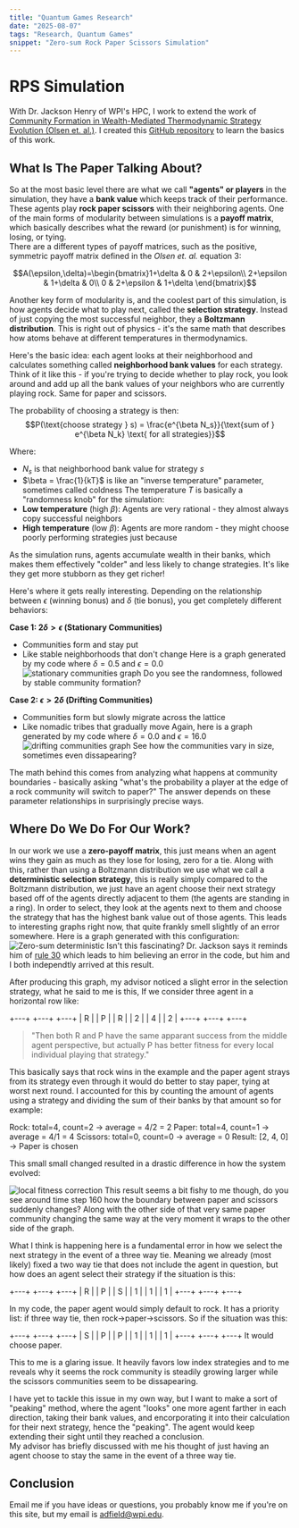 ```yaml
---
title: "Quantum Games Research"
date: "2025-08-07"
tags: "Research, Quantum Games"
snippet: "Zero-sum Rock Paper Scissors Simulation"
---
```


# RPS Simulation  
With Dr. Jackson Henry of WPI's HPC, I work to extend the work of [Community Formation in Wealth-Mediated Thermodynamic Strategy Evolution (Olsen et. al.)](https://arxiv.org/pdf/2206.13160). I created this [GitHub repository](https://github.com/AdamField118/game_theory) to learn the basics of this work.

## What Is The Paper Talking About?  
So at the most basic level there are what we call **"agents" or players** in the simulation, they have a **bank value** which keeps track of their performance. These agents play **rock paper scissors** with their neighboring agents. One of the main forms of modularity between simulations is a **payoff matrix**, which basically describes what the reward (or punishment) is for winning, losing, or tying.  
There are a different types of payoff matrices, such as the positive, symmetric payoff matrix defined in the *Olsen et. al.* equation 3:

$$A(\epsilon,\delta)=\begin{bmatrix}1+\delta & 0 & 2+\epsilon\\
                                    2+\epsilon & 1+\delta & 0\\
                                    0 & 2+\epsilon & 1+\delta  \end{bmatrix}$$

Another key form of modularity is, and the coolest part of this simulation, is how agents decide what to play next, called the **selection strategy**. Instead of just copying the most successful neighbor, they a **Boltzmann distribution**. This is right out of physics - it's the same math that describes how atoms behave at different temperatures in thermodynamics.

Here's the basic idea: each agent looks at their neighborhood and calculates something called **neighborhood bank values** for each strategy. Think of it like this - if you're trying to decide whether to play rock, you look around and add up all the bank values of your neighbors who are currently playing rock. Same for paper and scissors.

The probability of choosing a strategy is then:
$$P(\text{choose strategy } s) = \frac{e^{\beta N_s}}{\text{sum of } e^{\beta N_k} \text{ for all strategies}}$$

Where:
- $N_s$ is that neighborhood bank value for strategy $s$
- $\beta = \frac{1}{kT}$ is like an "inverse temperature" parameter, sometimes called coldness
The temperature $T$ is basically a "randomness knob" for the simulation:
- **Low temperature** (high $\beta$): Agents are very rational - they almost always copy successful neighbors
- **High temperature** (low $\beta$): Agents are more random - they might choose poorly performing strategies just because

As the simulation runs, agents accumulate wealth in their banks, which makes them effectively "colder" and less likely to change strategies. It's like they get more stubborn as they get richer!

Here's where it gets really interesting. Depending on the relationship between $\epsilon$ (winning bonus) and $\delta$ (tie bonus), you get completely different behaviors:

**Case 1: $2\delta > \epsilon$ (Stationary Communities)**
- Communities form and stay put
- Like stable neighborhoods that don't change
Here is a graph generated by my code where $\delta=0.5$ and $\epsilon=0.0$  
![stationary communities graph](../assets/evolution_d0.5_e0.0.png)
Do you see the randomness, followed by stable community formation?

**Case 2: $\epsilon > 2\delta$ (Drifting Communities)** 
- Communities form but slowly migrate across the lattice
- Like nomadic tribes that gradually move
Again, here is a graph generated by my code where $\delta=0.0$ and $\epsilon=16.0$  
![drifting communities graph](../assets/evolution_d0.0_e16.0.png)
See how the communities vary in size, sometimes even dissapearing?

The math behind this comes from analyzing what happens at community boundaries - basically asking "what's the probability a player at the edge of a rock community will switch to paper?" The answer depends on these parameter relationships in surprisingly precise ways.

## Where Do We Do For Our Work?

In our work we use a **zero-payoff matrix**, this just means when an agent wins they gain as much as they lose for losing, zero for a tie. Along with this, rather than using a Boltzmann distribution we use what we call a **deterministic selection strategy**, this is really simply compared to the Boltzmann distribution, we just have an agent choose their next strategy based off of the agents directly adjacent to them (the agents are standing in a ring). In order to select, they look at the agents next to them and choose the strategy that has the highest bank value out of those agents. 
This leads to interesting graphs right now, that quite frankly smell slightly of an error somewhere. Here is a graph generated with this configuration: 
![Zero-sum deterministic](../assets/zero_sum_evolution_512agents_400steps.png)
Isn't this fascinating? Dr. Jackson says it reminds him of [rule 30](https://nam11.safelinks.protection.outlook.com/?url=https%3A%2F%2Fmathworld.wolfram.com%2FRule30.html&data=05%7C02%7Cadfield%40wpi.edu%7C9943b28b1b3f40876ee208ddd038c122%7C589c76f5ca1541f9884b55ec15a0672a%7C0%7C0%7C638895664361279650%7CUnknown%7CTWFpbGZsb3d8eyJFbXB0eU1hcGkiOnRydWUsIlYiOiIwLjAuMDAwMCIsIlAiOiJXaW4zMiIsIkFOIjoiTWFpbCIsIldUIjoyfQ%3D%3D%7C0%7C%7C%7C&sdata=DanvLevhk0TyqHjMKsqPHgIp5p4LMR5xUijP%2BaXettc%3D&reserved=0) which leads to him believing an error in the code, but him and I both independtly arrived at this result.  

After producing this graph, my advisor noticed a slight error in the selection strategy, what he said to me is this, If we consider three agent in a horizontal row like:

+---+  +---+  +---+
| R |  | P |  | R |
| 2 |  | 4 |  | 2 |
+---+  +---+  +---+

> "Then both R and P have the same apparant success from the middle agent perspective, but actually P has better fitness for every local individual playing that strategy."

This basically says that rock wins in the example and the paper agent strays from its strategy even through it would do better to stay paper, tying at worst next round. I accounted for this by counting the amount of agents using a strategy and dividing the sum of their banks by that amount so for example:

Rock: total=4, count=2 -> average = 4/2 = 2
Paper: total=4, count=1 -> average = 4/1 = 4
Scissors: total=0, count=0 -> average = 0
Result: [2, 4, 0] -> Paper is chosen

This small small changed resulted in a drastic difference in how the system evolved:

![local fitness correction](../assets/local_fitness.png)
This result seems a bit fishy to me though, do you see around time step 160 how the boundary between paper and scissors suddenly changes? Along with the other side of that very same paper community changing the same way at the very moment it wraps to the other side of the graph.  

What I think is happening here is a fundamental error in how we select the next strategy in the event of a three way tie. Meaning we already (most likely) fixed a two way tie that does not include the agent in question, but how does an agent select their strategy if the situation is this:

+---+  +---+  +---+
| R |  | P |  | S |
| 1 |  | 1 |  | 1 |
+---+  +---+  +---+

In my code, the paper agent would simply default to rock. It has a priority list: if three way tie, then rock->paper->scissors. So if the situation was this:

+---+  +---+  +---+
| S |  | P |  | P |
| 1 |  | 1 |  | 1 |
+---+  +---+  +---+
It would choose paper.  

This to me is a glaring issue. It heavily favors low index strategies and to me reveals why it seems the rock community is steadily growing larger while the scissors communities seem to be dissapearing.

I have yet to tackle this issue in my own way, but I want to make a sort of "peaking" method, where the agent "looks" one more agent farther in each direction, taking their bank values, and encorporating it into their calculation for their next strategy, hence the "peaking". The agent would keep extending their sight until they reached a conclusion.  
My advisor has briefly discussed with me his thought of just having an agent choose to stay the same in the event of a three way tie. 

## Conclusion

Email me if you have ideas or questions, you probably know me if you're on this site, but my email is adfield@wpi.edu.